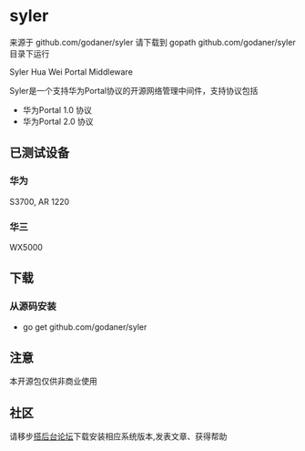syler
=====
来源于 github.com/godaner/syler
请下载到 gopath github.com/godaner/syler 目录下运行



Syler Hua Wei Portal Middleware

Syler是一个支持华为Portal协议的开源网络管理中间件，支持协议包括

* 华为Portal 1.0 协议
* 华为Portal 2.0 协议

## 已测试设备

### 华为
S3700, AR 1220
### 华三
WX5000

## 下载
### 从源码安装

* go get github.com/godaner/syler

## 注意
本开源包仅供非商业使用

## 社区

请移步[搭后台论坛](http://www.dahoutai.com)下载安装相应系统版本,发表文章、获得帮助